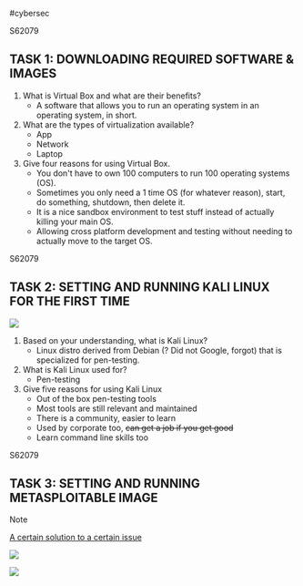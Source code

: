 #cybersec

<div style="page-break-before: always">S62079</div>

## TASK 1: DOWNLOADING REQUIRED SOFTWARE & IMAGES

1. What is Virtual Box and what are their benefits?
	- A software that allows you to run an operating system in an operating system, in short.
2. What are the types of virtualization available? 
	- App
	- Network
	- Laptop
3. Give four reasons for using Virtual Box.
	- You don't have to own 100 computers to run 100 operating systems (OS). 
	- Sometimes you only need a 1 time OS (for whatever reason), start, do something, shutdown, then delete it. 
	- It is a nice sandbox environment to test stuff instead of actually killing your main OS.
	- Allowing cross platform development and testing without needing to actually move to the target OS. 

<div style="page-break-before: always">S62079</div>

## TASK 2: SETTING AND RUNNING KALI LINUX FOR THE FIRST TIME

![](20231025115143.png)

1. Based on your understanding, what is Kali Linux? 
	- Linux distro derived from Debian (? Did not Google, forgot) that is specialized for pen-testing. 
2. What is Kali Linux used for? 
	- Pen-testing 
3. Give five reasons for using Kali Linux
	- Out of the box pen-testing tools 
	- Most tools are still relevant and maintained 
	- There is a community, easier to learn 
	- Used by corporate too, ~~can get a job if you get good~~ 
	- Learn command line skills too

<div style="page-break-before: always">S62079</div>

## TASK 3: SETTING AND RUNNING METASPLOITABLE IMAGE

> [!Note]
> [A certain solution to a certain issue](https://forums.virtualbox.org/viewtopic.php?t=107028)

![](20231025122400.png)

![](20231025123636.png)